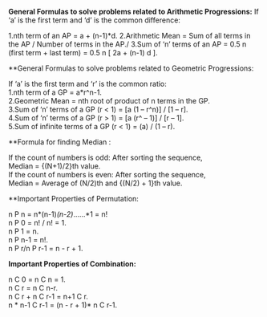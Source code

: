 **General Formulas to solve problems related to Arithmetic Progressions:**
If ‘a’ is the first term and ‘d’ is the common difference:


1.nth term of an AP = a + (n-1)*d.
2.Arithmetic Mean = Sum of all terms in the AP / Number of terms in the AP./
3.Sum of ‘n’ terms of an AP = 0.5 n (first term + last term) = 0.5 n [ 2a + (n-1) d ].


**General Formulas to solve problems related to Geometric Progressions:

If ‘a’ is the first term and ‘r’ is the common ratio:\
1.nth term of a GP = a*r^n-1.\
2.Geometric Mean = nth root of product of n terms in the GP.\
3.Sum of ‘n’ terms of a GP (r < 1) = [a (1 – r^n)] / [1 – r].\
4.Sum of ‘n’ terms of a GP (r > 1) = [a (r^ – 1)] / [r – 1].\
5.Sum of infinite terms of a GP (r < 1) = (a) / (1 – r).

**Formula for finding Median :


If the count of numbers is odd: After sorting the sequence,\
Median = {(N+1)/2}th value.\
If the count of numbers is even: After sorting the sequence,\
Median  =  Average of (N/2)th and {(N/2) + 1}th value.


**Important Properties of Permutation:


n P n = n*(n-1)*(n-2)*......*1 = n!\
n P 0 = n! / n! = 1.\
n P 1 = n.\
n P n-1 = n!.\
n P r/n P r-1 = n - r + 1.

**Important Properties of Combination:**


n C 0 = n C n = 1.\
n C r = n C n-r.\
n C r + n C r-1 = n+1 C r.\
n * n-1 C r-1 = (n - r + 1)* n C r-1.


